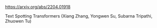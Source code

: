 https://arxiv.org/abs/2204.01918

Text Spotting Transformers (Xiang Zhang, Yongwen Su, Subarna Tripathi, Zhuowen Tu)